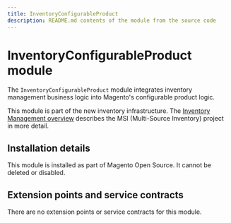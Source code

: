 ```yaml
---
title: InventoryConfigurableProduct
description: README.md contents of the module from the source code
---
```


# InventoryConfigurableProduct module

The `InventoryConfigurableProduct` module integrates inventory management business logic into Magento's configurable product logic.

This module is part of the new inventory infrastructure. The
[Inventory Management overview](https://developer.adobe.com/commerce/webapi/rest/inventory/)
describes the MSI (Multi-Source Inventory) project in more detail.

## Installation details

This module is installed as part of Magento Open Source. It cannot be deleted or disabled.

## Extension points and service contracts

There are no extension points or service contracts for this module.
